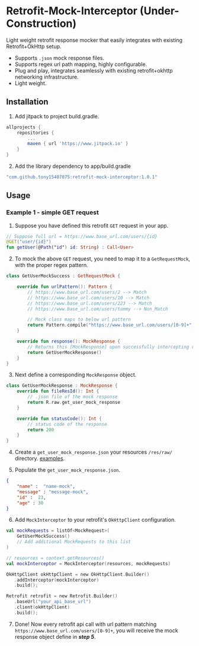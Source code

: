 # Retrofit-Mock-Interceptor  (Under-Construction)

Light weight retrofit response mocker that easily integrates with existing Retrofit+OkHttp setup.

- Supports `.json` mock response files.
- Supports regex url path mapping, highly configurable.
- Plug and play, integrates seamlessly with existing retrofit+okhttp networking infrastructure.
- Light weight.

## Installation
1. Add jitpack to project build.gradle.
```gradle
allprojects {
    repositories {
        ...
        maven { url 'https://www.jitpack.io' }
    }
}
```
2. Add the library dependency to app/build.gradle

```gradle
"com.github.tony15407075:retrofit-mock-interceptor:1.0.1"
```

## Usage

### Example 1 - simple GET request

1.  Suppose you have defined this retrofit `GET` request in your app.
```kotlin
// Suppose full url = https://www.base_url.com/users/{id}
@GET("user/{id}")
fun getUser(@Path("id") id: String) : Call<User>
```

2.  To mock the above `GET` request, you need to map it to a `GetRequestMock`, with the proper regex pattern.
```kotlin
class GetUserMockSuccess : GetRequestMock {

    override fun urlPattern(): Pattern {
        // https://www.base_url.com/users/2 --> Match
        // https://www.base_url.com/users/10 --> Match
        // https://www.base_url.com/users/223 --> Match
        // https://www.base_url.com/users/tommy --> Non_Match

        // Mock class maps to below url pattern
        return Pattern.compile("https://www.base_url.com/users/[0-9]+")
    }

    override fun response(): MockResponse {
        // Returns this [MockResponse] upon successfully intercepting request with url pattern defined above
        return GetUserMockResponse()
    }
}
```

3.  Next define a corresponding `MockResponse` object.
```kotlin
class GetUserMockResponse : MockResponse {
    override fun fileResId(): Int {
        // .json file of the mock response
        return R.raw.get_user_mock_response
    }

    override fun statusCode(): Int {
        // status code of the response
        return 200
    }
}
```

4.  Create a `get_user_mock_response.json` your resources `/res/raw/` directory.  [examples](https://github.com/tony15407075/retrofit-mock-interceptor/blob/master/app/src/debug/res/raw/test_mock_get_success.json).

5.  Populate the `get_user_mock_response.json`.

```json
{
    "name" :  "name-mock",
    "message" : "message-mock",
    "id" :  23,
    "age" : 30
}
```

6.  Add `MockInterceptor` to your retrofit's `OkHttpClient` configuration.
```kotlin
val mockRequests = listOf<MockRequest>(
    GetUserMockSuccess()
    // Add additional MockRequests to this list
)

// resources = context.getResources()
val mockInterceptor = MockInterceptor(resources, mockRequests)

OkHttpClient okHttpClient = new OkHttpClient.Builder()
   .addInterceptor(mockInterceptor)
   .build();

Retrofit retrofit = new Retrofit.Builder()
   .baseUrl("your_api_base_url")
   .client(okHttpClient)
   .build();
```

7.  Done!  Now every retrofit api call with url pattern matching `https://www.base_url.com/users/[0-9]+`, you will receive the mock response object define in ***step 5***.
